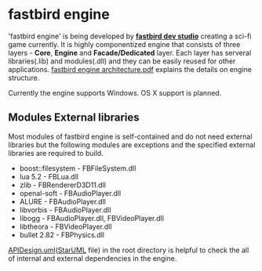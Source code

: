 # fastbird engine
'fastbird engine' is being developed by **[fastbird dev studio](http://jungwan.net)** creating a sci-fi
game currently. It is highly componentized engine that consists of
three layers - **Core**, **Engine** and **Facade/Dedicated** layer. Each layer has serveral libraries(.lib) and modules(.dll) and they can be easily reused for other applications. [fastbird engine architecture.pdf](http://jungwan.net/publications/fastbird_engine_architecture_en.pdf) explains the details on engine structure.

Currently the engine supports Windows. OS X support is planned.

## Modules External libraries
Most modules of fastbird engine is self-contained and do not need external
libraries but the following modules are exceptions and the specified external 
libraries are required to build.

* boost::filesystem - FBFileSystem.dll
* lua 5.2 - FBLua.dll
* zlib - FBRendererD3D11.dll
* openal-soft - FBAudioPlayer.dll
* ALURE - FBAudioPlayer.dll
* libvorbis - FBAudioPlayer.dll
* libogg - FBAudioPlayer.dll, FBVideoPlayer.dll
* libtheora - FBVideoPlayer.dll
* bullet 2.82 - FBPhysics.dll

[APIDesign.uml](https://github.com/fastbird/fastbirdEngine/blob/master/APIDesign.uml)([StarUML](http://staruml.io/) file) in the root directory is helpful to check the all of internal and external dependencies in the engine.
